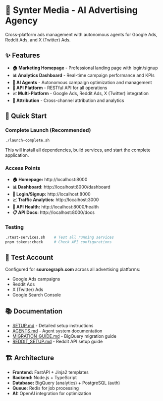 # 🚀 Synter Media - AI Advertising Agency

Cross-platform ads management with autonomous agents for Google Ads, Reddit Ads, and X (Twitter) Ads.

## ✨ Features

- **🏠 Marketing Homepage** - Professional landing page with login/signup
- **📊 Analytics Dashboard** - Real-time campaign performance and KPIs  
- **🤖 AI Agents** - Autonomous campaign optimization and management
- **🔧 API Platform** - RESTful API for all operations
- **📈 Multi-Platform** - Google Ads, Reddit Ads, X (Twitter) integration
- **🎯 Attribution** - Cross-channel attribution and analytics

## 🚀 Quick Start

### Complete Launch (Recommended)
```bash
./launch-complete.sh
```

This will install all dependencies, build services, and start the complete application.

### Access Points
- **🏠 Homepage:** http://localhost:8000
- **📊 Dashboard:** http://localhost:8000/dashboard  
- **🔐 Login/Signup:** http://localhost:8000
- **📈 Traffic Analytics:** http://localhost:3000
- **🔧 API Health:** http://localhost:8000/health
- **📋 API Docs:** http://localhost:8000/docs

### Testing
```bash
./test-services.sh    # Test all running services
pnpm tokens:check     # Check API configurations
```

## 🎯 Test Account

Configured for **sourcegraph.com** across all advertising platforms:
- Google Ads campaigns
- Reddit Ads
- X (Twitter) Ads  
- Google Search Console

## 📚 Documentation

- [SETUP.md](./SETUP.md) - Detailed setup instructions
- [AGENTS.md](./AGENTS.md) - Agent system documentation  
- [MIGRATION_GUIDE.md](./MIGRATION_GUIDE.md) - BigQuery migration guide
- [REDDIT_SETUP.md](./REDDIT_SETUP.md) - Reddit API setup guide

## 🏗️ Architecture

- **Frontend:** FastAPI + Jinja2 templates
- **Backend:** Node.js + TypeScript  
- **Database:** BigQuery (analytics) + PostgreSQL (auth)
- **Queue:** Redis for job processing
- **AI:** OpenAI integration for optimization
